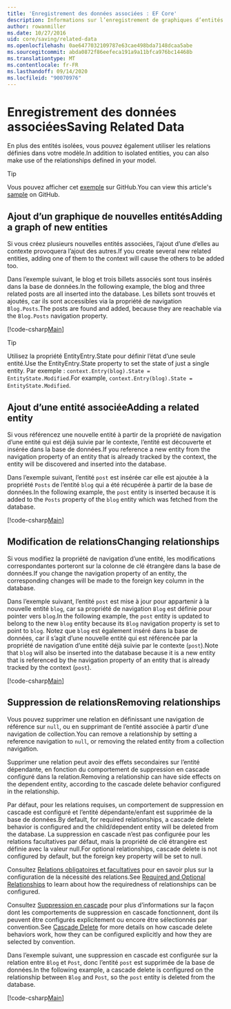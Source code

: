 ```yaml
---
title: 'Enregistrement des données associées : EF Core'
description: Informations sur l’enregistrement de graphiques d’entités associées et la gestion des relations dans Entity Framework Core
author: rowanmiller
ms.date: 10/27/2016
uid: core/saving/related-data
ms.openlocfilehash: 0ae6477032109787e63cae498bda7148dcaa5abe
ms.sourcegitcommit: abda0872f86eefeca191a9a11bfca976bc14468b
ms.translationtype: MT
ms.contentlocale: fr-FR
ms.lasthandoff: 09/14/2020
ms.locfileid: "90070976"
---
```

# <a name="saving-related-data"></a><span data-ttu-id="babcb-103">Enregistrement des données associées</span><span class="sxs-lookup"><span data-stu-id="babcb-103">Saving Related Data</span></span>

<span data-ttu-id="babcb-104">En plus des entités isolées, vous pouvez également utiliser les relations définies dans votre modèle.</span><span class="sxs-lookup"><span data-stu-id="babcb-104">In addition to isolated entities, you can also make use of the relationships defined in your model.</span></span>

> [!TIP]  
> <span data-ttu-id="babcb-105">Vous pouvez afficher cet [exemple](https://github.com/dotnet/EntityFramework.Docs/tree/master/samples/core/Saving/RelatedData/) sur GitHub.</span><span class="sxs-lookup"><span data-stu-id="babcb-105">You can view this article's [sample](https://github.com/dotnet/EntityFramework.Docs/tree/master/samples/core/Saving/RelatedData/) on GitHub.</span></span>

## <a name="adding-a-graph-of-new-entities"></a><span data-ttu-id="babcb-106">Ajout d’un graphique de nouvelles entités</span><span class="sxs-lookup"><span data-stu-id="babcb-106">Adding a graph of new entities</span></span>

<span data-ttu-id="babcb-107">Si vous créez plusieurs nouvelles entités associées, l’ajout d’une d’elles au contexte provoquera l’ajout des autres.</span><span class="sxs-lookup"><span data-stu-id="babcb-107">If you create several new related entities, adding one of them to the context will cause the others to be added too.</span></span>

<span data-ttu-id="babcb-108">Dans l’exemple suivant, le blog et trois billets associés sont tous insérés dans la base de données.</span><span class="sxs-lookup"><span data-stu-id="babcb-108">In the following example, the blog and three related posts are all inserted into the database.</span></span> <span data-ttu-id="babcb-109">Les billets sont trouvés et ajoutés, car ils sont accessibles via la propriété de navigation `Blog.Posts`.</span><span class="sxs-lookup"><span data-stu-id="babcb-109">The posts are found and added, because they are reachable via the `Blog.Posts` navigation property.</span></span>

[!code-csharp[Main](../../../samples/core/Saving/RelatedData/Sample.cs#AddingGraphOfEntities)]

> [!TIP]  
> <span data-ttu-id="babcb-110">Utilisez la propriété EntityEntry.State pour définir l’état d’une seule entité.</span><span class="sxs-lookup"><span data-stu-id="babcb-110">Use the EntityEntry.State property to set the state of just a single entity.</span></span> <span data-ttu-id="babcb-111">Par exemple : `context.Entry(blog).State = EntityState.Modified`.</span><span class="sxs-lookup"><span data-stu-id="babcb-111">For example, `context.Entry(blog).State = EntityState.Modified`.</span></span>

## <a name="adding-a-related-entity"></a><span data-ttu-id="babcb-112">Ajout d’une entité associée</span><span class="sxs-lookup"><span data-stu-id="babcb-112">Adding a related entity</span></span>

<span data-ttu-id="babcb-113">Si vous référencez une nouvelle entité à partir de la propriété de navigation d’une entité qui est déjà suivie par le contexte, l’entité est découverte et insérée dans la base de données.</span><span class="sxs-lookup"><span data-stu-id="babcb-113">If you reference a new entity from the navigation property of an entity that is already tracked by the context, the entity will be discovered and inserted into the database.</span></span>

<span data-ttu-id="babcb-114">Dans l’exemple suivant, l’entité `post` est insérée car elle est ajoutée à la propriété `Posts` de l’entité `blog` qui a été récupérée à partir de la base de données.</span><span class="sxs-lookup"><span data-stu-id="babcb-114">In the following example, the `post` entity is inserted because it is added to the `Posts` property of the `blog` entity which was fetched from the database.</span></span>

[!code-csharp[Main](../../../samples/core/Saving/RelatedData/Sample.cs#AddingRelatedEntity)]

## <a name="changing-relationships"></a><span data-ttu-id="babcb-115">Modification de relations</span><span class="sxs-lookup"><span data-stu-id="babcb-115">Changing relationships</span></span>

<span data-ttu-id="babcb-116">Si vous modifiez la propriété de navigation d’une entité, les modifications correspondantes porteront sur la colonne de clé étrangère dans la base de données.</span><span class="sxs-lookup"><span data-stu-id="babcb-116">If you change the navigation property of an entity, the corresponding changes will be made to the foreign key column in the database.</span></span>

<span data-ttu-id="babcb-117">Dans l’exemple suivant, l’entité `post` est mise à jour pour appartenir à la nouvelle entité `blog`, car sa propriété de navigation `Blog` est définie pour pointer vers `blog`.</span><span class="sxs-lookup"><span data-stu-id="babcb-117">In the following example, the `post` entity is updated to belong to the new `blog` entity because its `Blog` navigation property is set to point to `blog`.</span></span> <span data-ttu-id="babcb-118">Notez que `blog` est également inséré dans la base de données, car il s’agit d’une nouvelle entité qui est référencée par la propriété de navigation d’une entité déjà suivie par le contexte (`post`).</span><span class="sxs-lookup"><span data-stu-id="babcb-118">Note that `blog` will also be inserted into the database because it is a new entity that is referenced by the navigation property of an entity that is already tracked by the context (`post`).</span></span>

[!code-csharp[Main](../../../samples/core/Saving/RelatedData/Sample.cs#ChangingRelationships)]

## <a name="removing-relationships"></a><span data-ttu-id="babcb-119">Suppression de relations</span><span class="sxs-lookup"><span data-stu-id="babcb-119">Removing relationships</span></span>

<span data-ttu-id="babcb-120">Vous pouvez supprimer une relation en définissant une navigation de référence sur `null`, ou en supprimant de l’entité associée à partir d’une navigation de collection.</span><span class="sxs-lookup"><span data-stu-id="babcb-120">You can remove a relationship by setting a reference navigation to `null`, or removing the related entity from a collection navigation.</span></span>

<span data-ttu-id="babcb-121">Supprimer une relation peut avoir des effets secondaires sur l’entité dépendante, en fonction du comportement de suppression en cascade configuré dans la relation.</span><span class="sxs-lookup"><span data-stu-id="babcb-121">Removing a relationship can have side effects on the dependent entity, according to the cascade delete behavior configured in the relationship.</span></span>

<span data-ttu-id="babcb-122">Par défaut, pour les relations requises, un comportement de suppression en cascade est configuré et l’entité dépendante/enfant est supprimée de la base de données.</span><span class="sxs-lookup"><span data-stu-id="babcb-122">By default, for required relationships, a cascade delete behavior is configured and the child/dependent entity will be deleted from the database.</span></span> <span data-ttu-id="babcb-123">La suppression en cascade n’est pas configurée pour les relations facultatives par défaut, mais la propriété de clé étrangère est définie avec la valeur null.</span><span class="sxs-lookup"><span data-stu-id="babcb-123">For optional relationships, cascade delete is not configured by default, but the foreign key property will be set to null.</span></span>

<span data-ttu-id="babcb-124">Consultez [Relations obligatoires et facultatives](xref:core/modeling/relationships#required-and-optional-relationships) pour en savoir plus sur la configuration de la nécessité des relations.</span><span class="sxs-lookup"><span data-stu-id="babcb-124">See [Required and Optional Relationships](xref:core/modeling/relationships#required-and-optional-relationships) to learn about how the requiredness of relationships can be configured.</span></span>

<span data-ttu-id="babcb-125">Consultez [Suppression en cascade](xref:core/saving/cascade-delete) pour plus d’informations sur la façon dont les comportements de suppression en cascade fonctionnent, dont ils peuvent être configurés explicitement ou encore être sélectionnés par convention.</span><span class="sxs-lookup"><span data-stu-id="babcb-125">See [Cascade Delete](xref:core/saving/cascade-delete) for more details on how cascade delete behaviors work, how they can be configured explicitly and  how they are selected by convention.</span></span>

<span data-ttu-id="babcb-126">Dans l’exemple suivant, une suppression en cascade est configurée sur la relation entre `Blog` et `Post`, donc l’entité `post` est supprimée de la base de données.</span><span class="sxs-lookup"><span data-stu-id="babcb-126">In the following example, a cascade delete is configured on the relationship between `Blog` and `Post`, so the `post` entity is deleted from the database.</span></span>

[!code-csharp[Main](../../../samples/core/Saving/RelatedData/Sample.cs#RemovingRelationships)]
